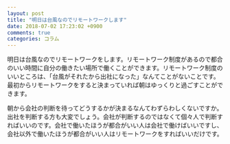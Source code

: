 ```yaml
---
layout: post
title: "明日は台風なのでリモートワークします"
date: 2018-07-02 17:23:02 +0900
comments: true
categories: コラム
---
```

明日は台風なのでリモートワークをします。リモートワーク制度があるので都合のいい時間に自分の働きたい場所で働くことができます。リモートワーク制度のいいところは、「台風がそれたから出社になった」なんてことがないことです。最初からリモートワークをすると決まっていれば朝はゆっくりと過ごすことができます。

朝から会社の判断を待ってどうするかが決まるなんてわずらわしくないですか。出社を判断する方も大変でしょう。会社が判断するのではなくて個々人で判断すればいいのです。会社で働いたほうが都合がいい人は会社で働けばいいですし、会社以外で働いたほうが都合がいい人はリモートワークをすればいいだけです。
